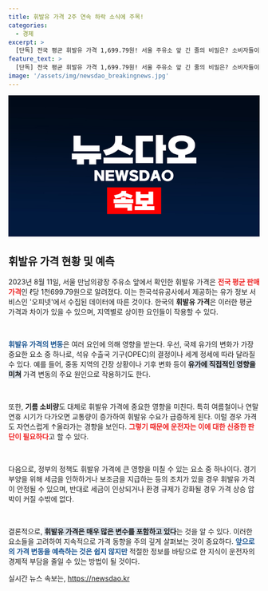 ```yaml
---
title: 휘발유 가격 2주 연속 하락 소식에 주목!
categories:
  - 경제
excerpt: >
  [단독] 전국 평균 휘발유 가격 1,699.79원! 서울 주유소 앞 긴 줄의 비밀은? 소비자들이 주목하는 가격 변화의 배경을 밝혀드립니다! 클릭 필수!
feature_text: >
  [단독] 전국 평균 휘발유 가격 1,699.79원! 서울 주유소 앞 긴 줄의 비밀은? 소비자들이 주목하는 가격 변화의 배경을 밝혀드립니다! 클릭 필수!
image: '/assets/img/newsdao_breakingnews.jpg'
---
```


<p><img src="/assets/img/newsdao_breakingnews.jpg" alt="koreaapp 속보" /></p>

<h2 data-ke-size="size26">휘발유 가격 현황 및 예측</h2>

<p data-ke-size="size16">2023년 8월 11일, 서울 만남의광장 주유소 앞에서 확인한 휘발유 가격은 <b><span style="color: #ee2323;">전국 평균 판매가격</span></b>인 ℓ당 1천699.79원으로 알려졌다. 이는 한국석유공사에서 제공하는 유가 정보 서비스인 '오피넷'에서 수집된 데이터에 따른 것이다. 한국의 <b>휘발유 가격</b>은 이러한 평균 가격과 차이가 있을 수 있으며, 지역별로 상이한 요인들이 작용할 수 있다.</p>

<p data-ke-size="size16">&nbsp;</p>

<p><b><span style="color: #1a5490;">휘발유 가격의 변동</span></b>은 여러 요인에 의해 영향을 받는다. 우선, 국제 유가의 변화가 가장 중요한 요소 중 하나로, 석유 수출국 기구(OPEC)의 결정이나 세계 정세에 따라 달라질 수 있다. 예를 들어, 중동 지역의 긴장 상황이나 기후 변화 등이 <b><span style="background-color: #21538527;">유가에 직접적인 영향을 미쳐</span></b> 가격 변동의 주요 원인으로 작용하기도 한다. </p>

<p data-ke-size="size16">&nbsp;</p>

<p>또한, <b>기름 소비량</b>도 대체로 휘발유 가격에 중요한 영향을 미친다. 특히 여름철이나 연말 연휴 시기가 다가오면 교통량이 증가하여 휘발유 수요가 급증하게 된다. 이럴 경우 가격도 자연스럽게 ↑올라가는 경향을 보인다. <b><span style="color: #ee2323;">그렇기 때문에 운전자는 이에 대한 신중한 판단이 필요하다</span></b>고 할 수 있다.</p>

<p data-ke-size="size16">&nbsp;</p>

<p>다음으로, 정부의 정책도 휘발유 가격에 큰 영향을 미칠 수 있는 요소 중 하나이다. 경기부양을 위해 세금을 인하하거나 보조금을 지급하는 등의 조치가 있을 경우 휘발유 가격이 안정될 수 있으며, 반대로 세금이 인상되거나 환경 규제가 강화될 경우 가격 상승 압박이 커질 수밖에 없다. </p>

<p data-ke-size="size16">&nbsp;</p>

<p>결론적으로, <b><span style="background-color: #21538527;">휘발유 가격은 매우 많은 변수를 포함하고 있다</span></b>는 것을 알 수 있다. 이러한 요소들을 고려하여 지속적으로 가격 동향을 주의 깊게 살펴보는 것이 중요하다. <b><span style="color: #1a5490;">앞으로의 가격 변동을 예측하는 것은 쉽지 않지만</span></b> 적절한 정보를 바탕으로 한 지식이 운전자의 경제적 부담을 줄일 수 있는 방법이 될 것이다.</p>
실시간 뉴스 속보는, <a href="https://newsdao.kr" rel="dofollow">https://newsdao.kr</a>


